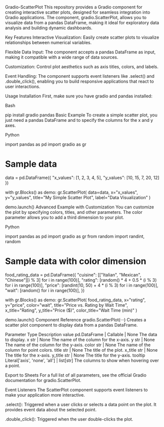 Gradio-ScatterPlot
This repository provides a Gradio component for creating interactive scatter plots, designed for seamless integration into Gradio applications. The component, gradio.ScatterPlot, allows you to visualize data from a pandas DataFrame, making it ideal for exploratory data analysis and building dynamic dashboards.

Key Features
Interactive Visualization: Easily create scatter plots to visualize relationships between numerical variables.

Flexible Data Input: The component accepts a pandas DataFrame as input, making it compatible with a wide range of data sources.

Customization: Control plot aesthetics such as axis titles, colors, and labels.

Event Handling: The component supports event listeners like .select() and .double_click(), enabling you to build responsive applications that react to user interactions.

Usage
Installation
First, make sure you have gradio and pandas installed:

Bash

pip install gradio pandas
Basic Example
To create a simple scatter plot, you just need a pandas DataFrame and to specify the columns for the x and y axes.

Python

import pandas as pd
import gradio as gr

# Sample data
data = pd.DataFrame({
    "x_values": [1, 2, 3, 4, 5],
    "y_values": [10, 15, 7, 20, 12]
})

with gr.Blocks() as demo:
    gr.ScatterPlot(
        data=data,
        x="x_values",
        y="y_values",
        title="My Simple Scatter Plot",
        label="Data Visualization"
    )

demo.launch()
Advanced Example with Customization
You can customize the plot by specifying colors, titles, and other parameters. The color parameter allows you to add a third dimension to your plot.

Python

import pandas as pd
import gradio as gr
from random import randint, random

# Sample data with color dimension
food_rating_data = pd.DataFrame({
    "cuisine": [["Italian", "Mexican", "Chinese"][i % 3] for i in range(100)],
    "rating": [random() * 4 + 0.5 * (i % 3) for i in range(100)],
    "price": [randint(10, 50) + 4 * (i % 3) for i in range(100)],
    "wait": [random() for i in range(100)],
})

with gr.Blocks() as demo:
    gr.ScatterPlot(
        food_rating_data,
        x="rating",
        y="price",
        color="wait",
        title="Price vs. Rating by Wait Time",
        x_title="Rating",
        y_title="Price ($)",
        color_title="Wait Time (min)"
    )

demo.launch()
Component Reference
gradio.ScatterPlot(···)
Creates a scatter plot component to display data from a pandas DataFrame.

Parameter   Type    Description
value   pd.DataFrame | Callable | None  The data to display.
x   str | None  The name of the column for the x-axis.
y   str | None  The name of the column for the y-axis.
color   str | None  The name of the column for point colors.
title   str | None  The title of the plot.
x_title str | None  The title for the x-axis.
y_title str | None  The title for the y-axis.
tooltip Literal['axis', 'none', 'all'] | list[str]  The columns to show when hovering over a point.

Export to Sheets
For a full list of all parameters, see the official Gradio documentation for gradio.ScatterPlot.

Event Listeners
The ScatterPlot component supports event listeners to make your application more interactive.

.select(): Triggered when a user clicks or selects a data point on the plot. It provides event data about the selected point.

.double_click(): Triggered when the user double-clicks the plot.